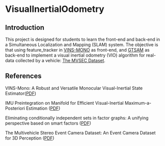 # VisualInertialOdometry

## Introduction

This project is designed for students to learn the front-end and back-end in a Simultaneous Localization and Mapping (SLAM) system. The objective is that using feature_tracker in [VINS-MONO](https://github.com/HKUST-Aerial-Robotics/VINS-Mono) as front-end, and [GTSAM](https://github.com/borglab/gtsam) as back-end to implement a visual inertial odometry (VIO) algorithm for real-data collected by a vehicle: [The MVSEC Dataset](https://daniilidis-group.github.io/mvsec/).


## References

VINS-Mono: A Robust and Versatile Monocular Visual-Inertial State Estimator([PDF](https://ieeexplore.ieee.org/document/8421746))

IMU Preintegration on Manifold for Efficient Visual-Inertial Maximum-a-Posteriori Estimation ([PDF](http://www.roboticsproceedings.org/rss11/p06.pdf))

Eliminating conditionally independent sets in factor graphs: A unifying perspective based on smart factors ([PDF](https://ieeexplore.ieee.org/abstract/document/6907483))

The Multivehicle Stereo Event Camera Dataset: An Event Camera Dataset for 3D Perception ([PDF](https://ieeexplore.ieee.org/document/8288670))
